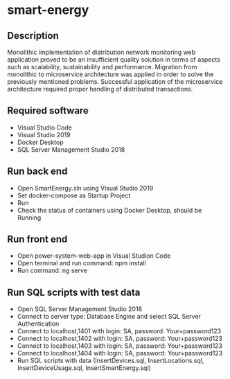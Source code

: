 # smart-energy

## Description

Monolithic implementation of distribution network monitoring web application proved to be an insufficient quality solution in terms of aspects such as scalability, sustainability and performance. Migration from monolithic to microservice architecture was applied in order to solve the previously mentioned problems. Successful application of the microservice architecture required proper handling of distributed transactions.

## Required software

- Visual Studio Code
- Visual Studio 2019
- Docker Desktop
- SQL Server Management Studio 2018


## Run back end

- Open SmartEnergy.sln using Visual Studio 2019
- Set docker-compose as Startup Project 
- Run
- Check the status of containers using Docker Desktop, should be Running


## Run front end

- Open power-system-web-app in Visual Studion Code
- Open terminal and run command: npm install
- Run command: ng serve


## Run SQL scripts with test data

- Open SQL Server Management Studio 2018
- Connect to server type: Database Engine and select SQL Server Authentication
- Connect to localhost,1401 with login: SA, password: Your+password123
- Connect to localhost,1402 with login: SA, password: Your+password123
- Connect to localhost,1403 with login: SA, password: Your+password123
- Connect to localhost,1404 with login: SA, password: Your+password123
- Run SQL scripts with data (InsertDevices.sql, InsertLocations.sql, InsertDeviceUsage.sql, InsertSmartEnergy.sql)


 
